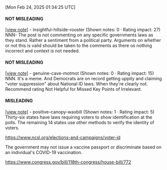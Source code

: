 [Mon Feb 24, 2025 01:34:25 UTC] 

#### NOT MISLEADING

[[view note]](https://x.com/i/birdwatch/n/1894084386943111562) - insightful-hillside-rooster (Shown notes: 0 · Rating impact: 27)
NNN- The post is not commenting on any specific governments laws as they stand. Rather a sentiment from a political party. Arguments on whether or not this is valid should be taken to the comments as there os nothing incorrect and context is not needed.

#### NOT MISLEADING

[[view note]](https://x.com/i/birdwatch/n/1894032376130351566) - genuine-cave-motmot (Shown notes: 0 · Rating impact: 15)
NNN. It's a meme. And Democrats are on record getting uppity and claiming "voter suppression" about National ID laws. When they're clearly not. Recommend rating Not Helpful for Missed Key Points of Irrelevant.

#### MISLEADING

[[view note]](https://x.com/i/birdwatch/n/1894017210852508002) - positive-canopy-waxbill (Shown notes: 1 · Rating impact: 5)
Thirty-six states have laws 
 requiring voters to show 
identification at the polls. The remaining 14 states use other methods to verify the identity of voters.

https://www.ncsl.org/elections-and-campaigns/voter-id

The government may not issue a vaccine passport or discriminate based on an individual's COVID-19 vaccination.

https://www.congress.gov/bill/118th-congress/house-bill/772
